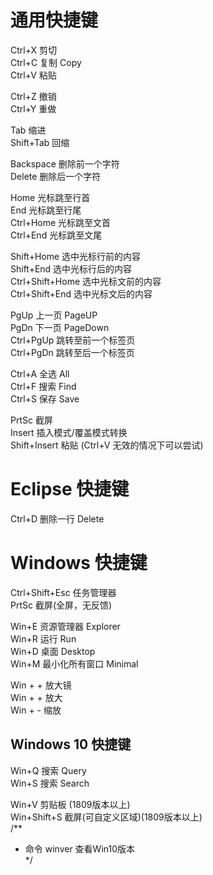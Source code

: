 # 通用快捷键
Ctrl+X  剪切  
Ctrl+C  复制		Copy  
Ctrl+V	粘贴  

Ctrl+Z	撤销  
Ctrl+Y	重做  

Tab			缩进  
Shift+Tab	回缩  

Backspace	删除前一个字符  
Delete		删除后一个字符  

Home	光标跳至行首  
End		光标跳至行尾  
Ctrl+Home		光标跳至文首  
Ctrl+End		光标跳至文尾  

Shift+Home		选中光标行前的内容  
Shift+End		选中光标行后的内容  
Ctrl+Shift+Home		选中光标文前的内容  
Ctrl+Shift+End		选中光标文后的内容  

PgUp	上一页	PageUP  
PgDn	下一页	PageDown  
Ctrl+PgUp	跳转至前一个标签页  
Ctrl+PgDn	跳转至后一个标签页  

Ctrl+A	全选		All  
Ctrl+F	搜索		Find  
Ctrl+S	保存		Save  

PrtSc	截屏  
Insert	插入模式/覆盖模式转换  
Shift+Insert	粘贴 (Ctrl+V 无效的情况下可以尝试)  


# Eclipse 快捷键  
Ctrl+D	删除一行	Delete  




# Windows 快捷键  
Ctrl+Shift+Esc	任务管理器  
PrtSc			截屏(全屏，无反馈)  

Win+E			资源管理器	Explorer  
Win+R 			运行		Run  
Win+D			桌面		Desktop  
Win+M			最小化所有窗口		Minimal  

Win + +			放大镜  
Win + +			放大  
Win + -			缩放  


## Windows 10 快捷键  
Win+Q 搜索	Query  
Win+S 搜索	Search  

Win+V 剪贴板 (1809版本以上)  
Win+Shift+S 截屏(可自定义区域)(1809版本以上)  
/**  
 * 命令 winver 查看Win10版本  
 */  
